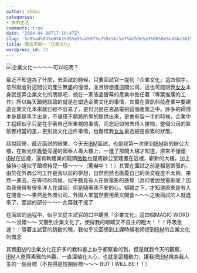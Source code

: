```yaml
---
author: kkdai
categories:
- 我的生活
comments: true
date: "2004-04-08T17:10:47Z"
slug: '%e9%ad%94%e6%b3%95%e5%ad%97%e7%9c%bc%ef%bd%9e%e3%80%8e%e4%bc%81%e6%a5%ad%e6%96%87%e5%8c%96%e3%80%8f'
title: 魔法字眼～『企業文化』
wordpress_id: 72
---
```


![企業文化～～～～可以吃嗎？](http://www.evanlin.com/blog/archives/0409/wen1.jpg)


最近不知道為了什麼，去面試的時候，只要面試官一提到『企業文化』這四個字，忽然就會對這間公司產生無盡的憧憬，並且很想進這間公司。這也可能跟我[女友](http://www.evanlin.com/janifor/)本身就是弄企業文化的關係吧，他在一家液晶螢幕的產業中擔任著『專案推廣的工作』所以每天跟她談論的就是在塑造企業文化的事情，其實在資訊科技產業中要建造企業文化本來就已經不容易了，更何況是在液晶電視這個產業之中。許多的師傅本身都是黑手出身，不僅僅不願將所學的提供出來，更會有留一手的時候，企業中工程師似乎只是在乎著自己所重視的事情，而忘記如何去待人接物，整個公司的氣氛都相當的差，更別談文化這件事情，也難怪我[女友](http://www.evanlin.com/janifor/)最近總是疲累的狀態。


<!--more-->


話說回來，最近面試的結果，今天去[IBM](http://www.ibm.com)面試，也是我第一次來到[IBM](http://www.ibm.com)新的辦公大樓，在新光信義墊旁邊的國泰人壽大樓上，一進了那間大樓才知道，原來不僅僅[IBM](http://www.ibm.com)在這裡，還有軟體業的龍頭[微軟](http://www.microsoft.com)也是將辦公室建置在這裡，嶄新的大樓，加上接待小姐似乎跟模特兒一樣～～～（驚嚇中！！）其實在面試之前是相當緊張的，由於在外商公司工作是我以前的夢想，自然而然也擔憂自己的英文程度不太夠，果然一進去，在等待的時候，似乎聽見有人在放電影的感覺（為何會說放電影呢？因為我覺得有很多洋人在講話）但是隨著我不安的心、傾聽之下，才知道原來是有人在開會～～果然是外商公司，外國人來當然要用英文開會～～～之後面試的人就進來了，面談的部分～～～此篇就不提了




在面談的過程中，似乎又從主試官的口中聽見『企業文化』這四個MAGIC
WORD～～沒錯～～
又聽到企業文化了，使得我的眼睛又不自主的瞪大！！！呼吸急速！！隨著主試官的跳動的嘴，我似乎又回想到上課時候老師提到[IBM](http://www.ibm.com)的企業文化的概念




其實[IBM](http://www.ibm.com)的企業文化在許多的教科書上似乎都察看的到，但是就我今天的觀察，[IBM](http://www.ibm.com)人整齊素雅的外觀，一直深植在人心，也就是這種動力，讓我把[IBM](http://www.ibm.com)視為我人生的一個目標（不見得是短期目標～～～ 
BUT I WILL BE！！）




　
